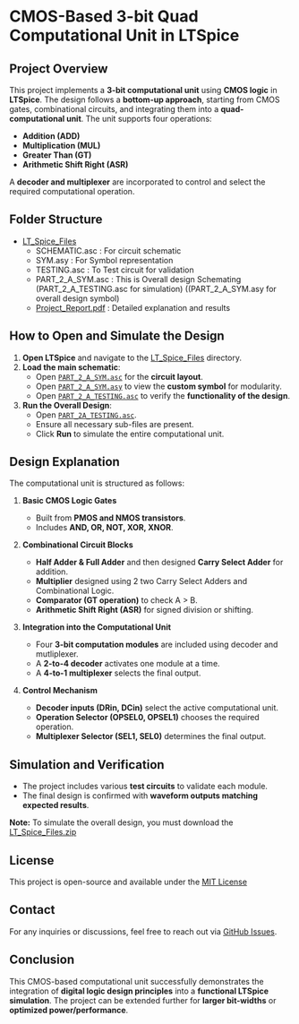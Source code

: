 

# **CMOS-Based 3-bit Quad Computational Unit in LTSpice**  

## **Project Overview**  
This project implements a **3-bit computational unit** using **CMOS logic** in **LTSpice**. The design follows a **bottom-up approach**, starting from CMOS gates, combinational circuits, and integrating them into a **quad-computational unit**. The unit supports four operations:  
- **Addition (ADD)**  
- **Multiplication (MUL)**  
- **Greater Than (GT)**  
- **Arithmetic Shift Right (ASR)**  

A **decoder and multiplexer** are incorporated to control and select the required computational operation.  


## **Folder Structure**  

- [LT_Spice_Files](https://github.com/HanumanSagarBathula7392/Integrated_Computational_Circuit/tree/main/LTSPICE_FILES)  
    - SCHEMATIC.asc : For circuit schematic  
    - SYM.asy        : For Symbol representation  
    - TESTING.asc     : To Test circuit for validation  
    - PART_2_A_SYM.asc      : This is Overall design Schemating (PART_2_A_TESTING.asc for simulation) ((PART_2_A_SYM.asy for overall design symbol) 
    - [Project_Report.pdf](https://github.com/HanumanSagarBathula7392/Integrated_Computational_Circuit/blob/main/Project_Report.pdf) : Detailed explanation and results  


## **How to Open and Simulate the Design**  

1. **Open LTSpice** and navigate to the [LT_Spice_Files](https://github.com/HanumanSagarBathula7392/Integrated_Computational_Circuit/tree/main/LTSPICE_FILES) directory.  
2. **Load the main schematic**:  
   - Open [`PART_2_A_SYM.asc`](https://github.com/HanumanSagarBathula7392/Integrated_Computational_Circuit/blob/main/LTSPICE_FILES/PART_2_A_SYM.asc) for the **circuit layout**.  
   - Open [`PART_2_A_SYM.asy`](https://github.com/HanumanSagarBathula7392/Integrated_Computational_Circuit/blob/main/LTSPICE_FILES/part_2_a_sym.asy) to view the **custom symbol** for modularity.  
   - Open [`PART_2_A_TESTING.asc`](https://github.com/HanumanSagarBathula7392/Integrated_Computational_Circuit/blob/main/LTSPICE_FILES/PART_2_A_TESTING.asc) to verify the **functionality of the design**.  
3. **Run the Overall Design**:  
   - Open [`PART_2A_TESTING.asc`](https://github.com/HanumanSagarBathula7392/Integrated_Computational_Circuit/blob/main/LTSPICE_FILES/PART_2_A_TESTING.asc).  
   - Ensure all necessary sub-files are present.  
   - Click **Run** to simulate the entire computational unit.  

## **Design Explanation**  
The computational unit is structured as follows:  

1. **Basic CMOS Logic Gates**  
   - Built from **PMOS and NMOS transistors**.  
   - Includes **AND, OR, NOT, XOR, XNOR**.  

2. **Combinational Circuit Blocks**  
   - **Half Adder & Full Adder** and then designed **Carry Select Adder** for addition.  
   - **Multiplier** designed using 2 two Carry Select Adders and Combinational Logic.  
   - **Comparator (GT operation)** to check A > B.  
   - **Arithmetic Shift Right (ASR)** for signed division or shifting.  

3. **Integration into the Computational Unit**  
   - Four **3-bit computation modules** are included using decoder and mutliplexer.  
   - A **2-to-4 decoder** activates one module at a time.  
   - A **4-to-1 multiplexer** selects the final output.  

4. **Control Mechanism**  
   - **Decoder inputs (DRin, DCin)** select the active computational unit.  
   - **Operation Selector (OPSEL0, OPSEL1)** chooses the required operation.  
   - **Multiplexer Selector (SEL1, SEL0)** determines the final output.  


## **Simulation and Verification**  
- The project includes various **test circuits** to validate each module.  
- The final design is confirmed with **waveform outputs matching expected results**.  

**Note:** To simulate the overall design, you must download the [LT_Spice_Files.zip](https://github.com/HanumanSagarBathula7392/Integrated_Computational_Circuit/blob/main/LTSPICE_FILES.zip)

## License

This project is open-source and available under the [MIT License](https://github.com/HanumanSagarBathula7392/HanumanSagarBathula7392/blob/main/LICENSE)

## Contact

For any inquiries or discussions, feel free to reach out via [GitHub Issues](https://github.com/HanumanSagarBathula7392/Integrated_Computational_Circuit/issues).


## **Conclusion**  
This CMOS-based computational unit successfully demonstrates the integration of **digital logic design principles** into a **functional LTSpice simulation**. The project can be extended further for **larger bit-widths** or **optimized power/performance**.  



